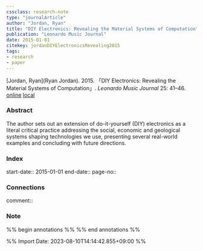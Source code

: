 ```yaml
---
cssclass: research-note
type: "journalArticle"
author: "Jordan, Ryan"
title: "DIY Electronics: Revealing the Material Systems of Computation"
publication: "Leonardo Music Journal"
date: 2015-01-01
citekey: jordanDIYElectronicsRevealing2015
tags:
- research
- paper
---
```


[Jordan, Ryan](Ryan Jordan). 2015. 「DIY Electronics: Revealing the Material Systems of Computation」. _Leonardo Music Journal_ 25: 41–46.
[online](http://zotero.org/users/12014264/items/Z829ZL6M) [local](zotero://select/library/items/Z829ZL6M)
 

### Abstract

The author sets out an extension of do-it-yourself (DIY) electronics as a literal critical practice addressing the social, economic and geological systems shaping technologies we use, presenting several real-world examples and concluding with future directions.
### Index

start-date:: 2015-01-01
end-date::
page-no:: 

### Connections

comment:: 

### Note

%% begin annotations %% %% end annotations %%


%% Import Date: 2023-08-10T14:14:42.855+09:00 %%
